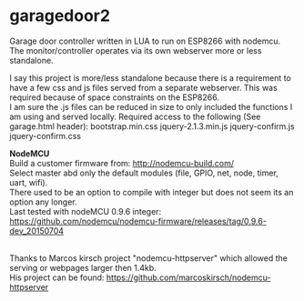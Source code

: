 # garagedoor2
Garage door controller written in LUA to run on ESP8266 with nodemcu.<br>
The monitor/controller operates via its own webserver more or less standalone.

I say this project is more/less standalone because there is a requirement to have a few css and js files served from a separate webserver. This was required because of space constraints on the ESP8266.  
I am sure the .js files can be reduced in size to only included the functions I am using and served locally. 
Required access to the following (See garage.html header):
bootstrap.min.css
jquery-2.1.3.min.js
jquery-confirm.js
jquery-confirm.css

<b>NodeMCU</b><br>
Build a customer firmware from: http://nodemcu-build.com/ <br>
Select master abd only the default modules (file, GPIO, net, node, timer, uart, wifi).  <br>
There used to be an option to compile with integer but does not seem its an option any longer. <br>
Last tested with nodeMCU 0.9.6 integer: https://github.com/nodemcu/nodemcu-firmware/releases/tag/0.9.6-dev_20150704 <br><br>

Thanks to Marcos kirsch project "nodemcu-httpserver" which allowed the serving or webpages larger then 1.4kb.<br>
His project can be found: https://github.com/marcoskirsch/nodemcu-httpserver
